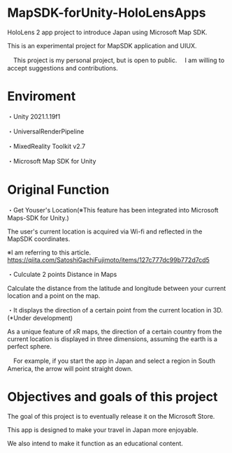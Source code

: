 # MapSDK-forUnity-HoloLensApps

HoloLens 2 app project to introduce Japan using Microsoft Map SDK.

This is an experimental project for MapSDK application and UIUX.

　This project is my personal project, but is open to public.
　I am willing to accept suggestions and contributions.

# Enviroment

・Unity 2021.1.19f1

・UniversalRenderPipeline

・MixedReality Toolkit v2.7

・Microsoft Map SDK for Unity

# Original Function

・Get Youser's Location(※This feature has been integrated into Microsoft Maps-SDK for Unity.)

The user's current location is acquired via Wi-fi and reflected in the MapSDK coordinates.

※I am referring to this article.
https://qiita.com/SatoshiGachiFujimoto/items/127c777dc99b772d7cd5

・Culculate 2 points Distance in Maps
 
Calculate the distance from the latitude and longitude between your current location and a point on the map.

・It displays the direction of a certain point from the current location in 3D. (*Under development)

As a unique feature of xR maps, the direction of a certain country from the current location is displayed in three dimensions, assuming the earth is a perfect sphere.

　For example, if you start the app in Japan and select a region in South America, the arrow will point straight down.

# Objectives and goals of this project

The goal of this project is to eventually release it on the Microsoft Store.

This app is designed to make your travel in Japan more enjoyable.

We also intend to make it function as an educational content.

